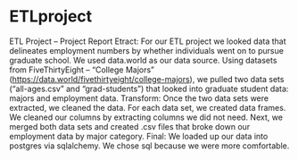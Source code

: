 # ETLproject

ETL Project – Project Report
Etract:
For our ETL project we looked data that delineates employment numbers by whether individuals went on to pursue graduate school. We used data.world  as our data source.  Using datasets from FiveThirtyEight – “College Majors” (https://data.world/fivethirtyeight/college-majors), we pulled two data sets (“all-ages.csv” and “grad-students”)  that looked into graduate student data: majors and employment data.
Transform:
	Once the two data sets were extracted, we cleaned the data. For each data set, we created data frames. We cleaned our columns by extracting columns we did not need. Next, we merged both data sets and created .csv files that broke down our employment data by major category. 
Final:
We loaded up our data into postgres via sqlalchemy. We chose sql because we were more comfortable.
